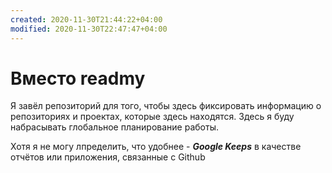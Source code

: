 ```yaml
---
created: 2020-11-30T21:44:22+04:00
modified: 2020-11-30T22:47:47+04:00
---
```


# Вместо readmy

Я завёл репозиторий для того, чтобы здесь фиксировать информацию о репозиториях и проектах, которые здесь находятся. Здесь я буду набрасывать глобальное планирование работы.

Хотя я не могу лпределить, что удобнее - ***Google Keeps*** в качестве отчётов или приложения, связанные с Github